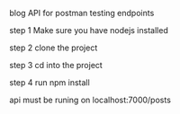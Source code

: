 blog API for postman testing endpoints

step 1 Make sure you have nodejs installed

step 2 clone the project

step 3 cd into the project

step 4 run npm install


api must be runing on localhost:7000/posts
